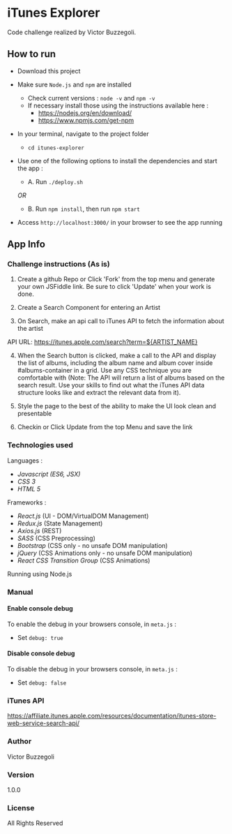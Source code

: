 # iTunes Explorer

Code challenge realized by Victor Buzzegoli.

## How to run 

- Download this project 

- Make sure `Node.js` and `npm` are installed 
  - Check current versions : `node -v` and `npm -v`
  - If necessary install those using the instructions available here : 
    * https://nodejs.org/en/download/
    * https://www.npmjs.com/get-npm

- In your terminal, navigate to the project folder
  * `cd itunes-explorer` 

- Use one of the following options to install the dependencies and start the app :

  * A. Run `./deploy.sh`

  _OR_

  * B. Run `npm install`, then run `npm start`

- Access `http://localhost:3000/` in your browser to see the app running

## App Info

### Challenge instructions (As is)

1. Create a github Repo or Click 'Fork' from the top menu and generate your own JSFiddle link. 
Be sure to click 'Update' when your work is done.

2. Create a Search Component for entering an Artist

3. On Search, make an api call to iTunes API to fetch the information about the artist

API URL: https://itunes.apple.com/search?term=${ARTIST_NAME}

4. When the Search button is clicked, make a call to the API and display the list of albums, including the album name and album cover inside #albums-container in a grid. Use any CSS technique you are comfortable with (Note: The API will return a list of albums based on the search result. Use your skills to find out what the iTunes API data structure looks like and extract the relevant data from it).

5. Style the page to the best of the ability to make the UI look clean and presentable

6. Checkin or Click Update from the top Menu and save the link


### Technologies used 

Languages : 
- _Javascript (ES6, JSX)_
- _CSS 3_
- _HTML 5_ 

Frameworks :
- _React.js_ (UI - DOM/VirtualDOM Management)
- _Redux.js_ (State Management)
- _Axios.js_ (REST)
- _SASS_ (CSS Preprocessing) 
- _Bootstrap_ (CSS only - no unsafe DOM manipulation)
- _jQuery_ (CSS Animations only - no unsafe DOM manipulation)
- _React CSS Transition Group_ (CSS Animations)

Running using Node.js

### Manual

#### Enable console debug 

To enable the debug in your browsers console, in `meta.js` :

* Set `debug: true` 

#### Disable console debug 

To disable the debug in your browsers console, in `meta.js` :

* Set `debug: false` 


### iTunes API

https://affiliate.itunes.apple.com/resources/documentation/itunes-store-web-service-search-api/

### Author

Victor Buzzegoli

### Version

1.0.0

### License

All Rights Reserved